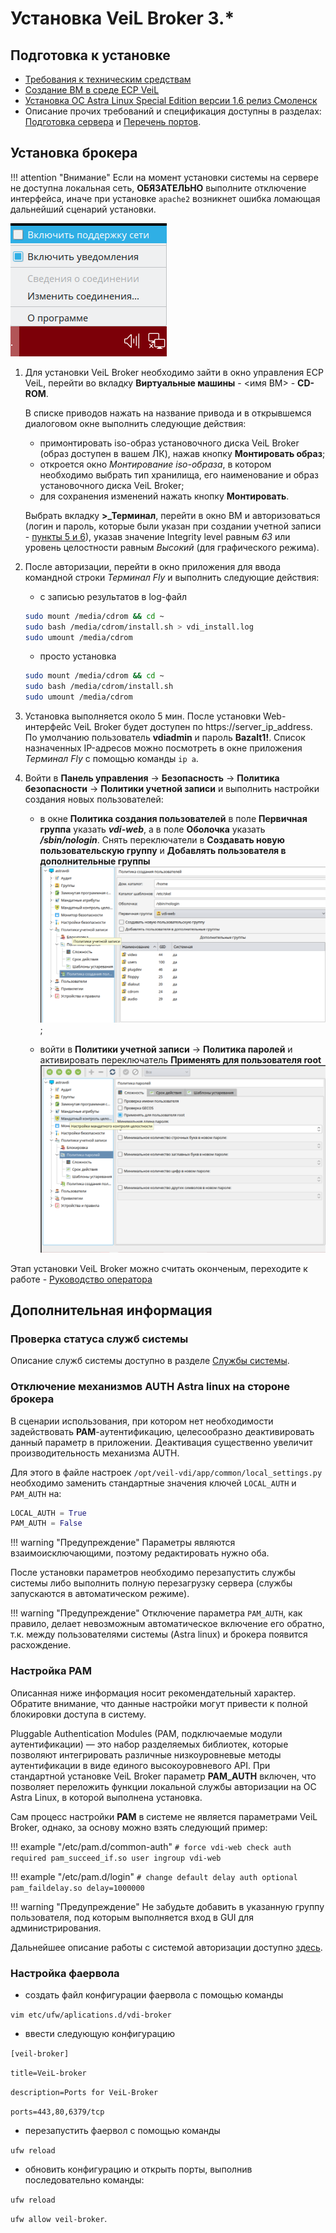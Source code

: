 # Установка VeiL Broker 3.*

## Подготовка к установке
- [Требования к техническим средствам](../engineer_guide/hardware_requirements.md)
- [Создание ВМ в среде ECP VeiL](../engineer_guide/create_domains.md)
- [Установка ОС Astra Linux Special Edition версии 1.6 релиз Смоленск](../engineer_guide/install_os.md)
- Описание прочих требований и спецификация доступны в разделах:
  [Подготовка сервера](../spec/domain-req.md) и [Перечень портов](../spec/ports_info.md).

## Установка брокера

!!! attention "Внимание"
    Если на момент установки системы на сервере не доступна локальная сеть, **ОБЯЗАТЕЛЬНО** выполните отключение 
    интерфейса, иначе при установке `apache2` возникнет ошибка ломающая дальнейший сценарий установки.
    
![image](../../_assets/vdi/how_to/installation/network_disabled.png)

1. Для установки VeiL Broker необходимо зайти в окно управления ECP VeiL, перейти во вкладку 
   **Виртуальные машины** - <имя ВМ> - **CD-ROM**.
 
    В списке приводов нажать на название привода и в открывшемся диалоговом окне выполнить следующие действия:

    - примонтировать iso-образ установочного диска VeiL Broker (образ доступен в вашем ЛК), нажав кнопку 
      **Монтировать образ**;
    - откроется окно *Монтирование iso-образа*, в котором необходимо выбрать тип хранилища, 
      его наименование и образ установочного диска VeiL Broker;
    - для сохранения изменений нажать кнопку **Монтировать**.

    Выбрать вкладку **>_Терминал**, перейти в окно ВМ и авторизоваться (логин и пароль, которые были 
    указан при создании учетной записи - [пункты 5 и 6](application.md)), указав значение Integrity level 
    равным *63* или уровень целостности равным *Высокий* (для графического режима).

1. После авторизации, перейти в окно приложения для ввода командной строки *Терминал Fly* 
   и выполнить следующие действия:
   
    - с записью результатов в log-файл

    ```bash
    sudo mount /media/cdrom && cd ~
    sudo bash /media/cdrom/install.sh > vdi_install.log
    sudo umount /media/cdrom
    ```
    
     - просто установка
    
    ```bash
    sudo mount /media/cdrom && cd ~
    sudo bash /media/cdrom/install.sh
    sudo umount /media/cdrom
    ```

1. Установка выполняется около 5 мин. После установки Web-интерфейс VeiL Broker будет доступен по 
   https://server_ip_address. По умолчанию пользователь **vdiadmin** и пароль **Bazalt1!**. Список назначенных 
   IP-адресов можно посмотреть в окне приложения *Терминал Fly* с помощью команды `ip a`.

1. Войти в **Панель управления** → **Безопасность** → **Политика безопасности** → **Политики учетной записи** и 
   выполнить настройки создания новых пользователей:
   
    - в окне **Политика создания пользователей** в поле **Первичная группа** указать **_vdi-web_**, а в поле **Оболочка** 
     указать **_/sbin/nologin_**. Снять переключатели в **Создавать новую пользовательскую группу** и 
     **Добавлять пользователя в дополнительные группы**
     ![image](../../_assets/vdi/how_to/new_user_scenario.PNG);
     
    - войти в **Политики учетной записи** → **Политика паролей** и активировать переключатель 
     **Применять для пользователя root**
     ![image](../../_assets/vdi/how_to/password_policy.PNG)
      
Этап установки VeiL Broker можно считать оконченым, переходите к работе - 
[Руководство оператора](../operator_guide/prepare.md)

## Дополнительная информация

### Проверка статуса служб системы
Описание служб системы доступно в разделе [Службы системы](./services.md).

### Отключение механизмов AUTH Astra linux на стороне брокера
В сценарии использования, при котором нет необходимости задействовать **PAM**-аутентификацию, целесообразно деактивировать
данный параметр в приложении. Деактивация существенно увеличит производительность механизма AUTH.

Для этого в файле настроек `/opt/veil-vdi/app/common/local_settings.py` необходимо
заменить стандартные значения ключей `LOCAL_AUTH` и `PAM_AUTH` на: 

```python
LOCAL_AUTH = True
PAM_AUTH = False
```

!!! warning "Предупреждение"
    Параметры являются взаимоисключающими, поэтому редактировать нужно оба.

После установки параметров необходимо перезапустить службы системы либо выполнить полную перезагрузку сервера (службы
 запускаются в автоматическом режиме).

!!! warning "Предупреждение"
    Отключение параметра `PAM_AUTH`, как правило, делает невозможным автоматическое включение его обратно, т.к. между 
    пользователями системы (Astra linux) и брокера появится расхождение.

### Настройка PAM
Описанная ниже информация носит рекомендательный характер. Обратите внимание, что данные настройки могут привести к
полной блокировки доступа в систему.

Pluggable Authentication Modules (PAM, подключаемые модули аутентификации) — это набор разделяемых библиотек, 
которые позволяют интегрировать различные низкоуровневые методы аутентификации в виде единого высокоуровневого API.
При стандартной установке VeiL Broker параметр **PAM_AUTH** включен, что позволяет переложить функции локальной службы
авторизации на ОС Astra Linux, в которой выполнена установка. 

Сам процесс настройки **PAM** в системе не является
параметрами VeiL Broker, однако, за основу можно взять следующий пример:

!!! example "/etc/pam.d/common-auth"
    ```
    # force vdi-web check
    auth required pam_succeed_if.so user ingroup vdi-web
    ```    

!!! example "/etc/pam.d/login"
    ```
    # change default delay
    auth optional pam_faildelay.so delay=1000000
    ```

!!! warning "Предупреждение"
    Не забудьте добавить в указанную группу пользователя, под которым выполняется вход в GUI для администрирования.

Дальнейшее описание работы с системой авторизации доступно [здесь](../auth_v3/info.md).

### Настройка фаервола

- создать файл конфигурации фаервола c помощью команды

 `vim etc/ufw/aplications.d/vdi-broker`

- ввести следующую конфигурацию

 `[veil-broker]`

 `title=VeiL-broker`

 `description=Ports for VeiL-Broker`

 `ports=443,80,6379/tcp`

- перезапустить фаервол c помощью команды

 `ufw reload`

- обновить конфигурацию и открыть порты, выполнив последовательно команды:

 `ufw reload`

 `ufw allow veil-broker`.